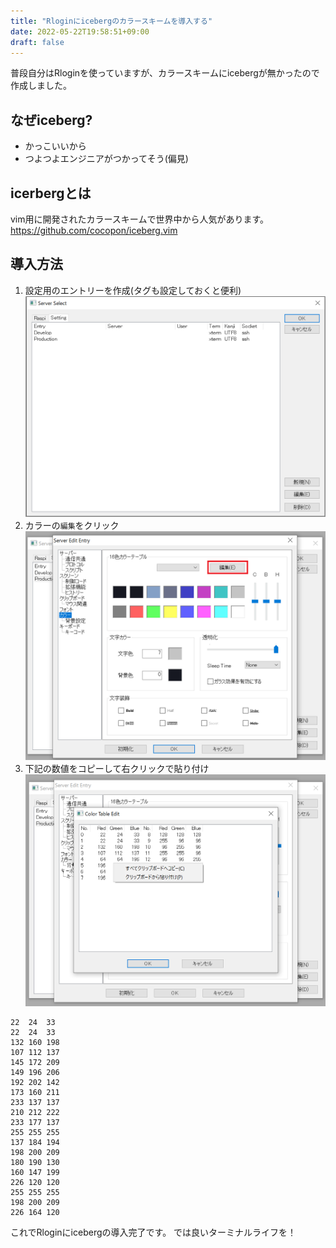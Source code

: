 ```yaml
---
title: "Rloginにicebergのカラースキームを導入する"
date: 2022-05-22T19:58:51+09:00
draft: false
---
```


普段自分はRloginを使っていますが、カラースキームにicebergが無かったので
作成しました。

## なぜiceberg?
- かっこいいから
- つよつよエンジニアがつかってそう(偏見)

## icerbergとは
vim用に開発されたカラースキームで世界中から人気があります。
https://github.com/cocopon/iceberg.vim


## 導入方法
1. 設定用のエントリーを作成(タグも設定しておくと便利)
!["エントリー設定"](iceberg1.PNG)
1. カラーの`編集`をクリック
!["カラー設定"](iceberg2.PNG)
1. 下記の数値をコピーして右クリックで貼り付け
!["カラー設定"](iceberg3.PNG)
```
22  24  33
22  24  33
132 160 198
107 112 137
145 172 209
149 196 206
192 202 142
173 160 211
233 137 137
210 212 222
233 177 137
255 255 255
137 184 194
198 200 209
180 190 130
160 147 199
226 120 120
255 255 255
198 200 209
226 164 120
```

これでRloginにicebergの導入完了です。
では良いターミナルライフを！